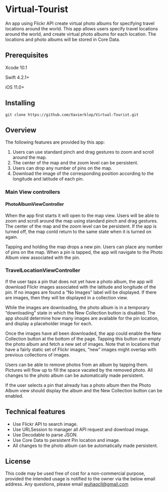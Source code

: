 # Virtual-Tourist
An app using Flickr API create virtual photo albums for specifying travel locations around the world. This app allows users specify travel locations around the world, and create virtual photo albums for each location. The locations and photo albums will be stored in Core Data.
## Prerequisites
Xcode 10.1

Swift 4.2.1+

iOS 11.0+
## Installing
`git clone https://github.com/Xavierklop/Virtual-Tourist.git`
## Overview
The following features are provided by this app:

 1. Users can use standard pinch and drag gestures to zoom and scroll around the map.
 2. The center of the map and the zoom level can be persistent.
 3. Users can drop any number of pins on the map.
 4. Download the image of the corresponding position according to the longitude and latitude of each pin.
### Main View controllers
#### PhotoAlbumViewController
When the app first starts it will open to the map view. Users will be able to zoom and scroll around the map using standard pinch and drag gestures. The center of the map and the zoom level can be persistent. If the app is turned off, the map conld return to the same state when it is turned on again.

Tapping and holding the map drops a new pin. Users can place any number of pins on the map. When a pin is tapped, the app will navigate to the Photo Album view associated with the pin.
### TravelLocationViewController
If the user taps a pin that does not yet have a photo album, the app will download Flickr images associated with the latitude and longitude of the pin. If no images are found a “No Images” label will be displayed. If there are images, then they will be displayed in a collection view.

While the images are downloading, the photo album is in a temporary “downloading” state in which the New Collection button is disabled. The app should determine how many images are available for the pin location, and display a placeholder image for each.

Once the images have all been downloaded, the app could enable the New Collection button at the bottom of the page. Tapping this button can empty the photo album and fetch a new set of images. Note that in locations that have a fairly static set of Flickr images, “new” images might overlap with previous collections of images.


Users can be able to remove photos from an album by tapping them. Pictures will flow up to fill the space vacated by the removed photo. All changes to the photo album can be automatically made persistent.

If the user selects a pin that already has a photo album then the Photo Album view should display the album and the New Collection button can be enabled.
## Technical features
- Use Flickr API to search image.
- Use URLSession to manager all API request and download image.
- Use Decodable to parse JSON.
- Use Core Data to persistent Pin location and image. 
- All changes to the photo album can be automatically made persistent.
## License
This code may be used free of cost for a non-commercial purpose, provided the intended usage is notified to the owner via the below email address.
Any questions, please email wuhaocll@gmail.com
